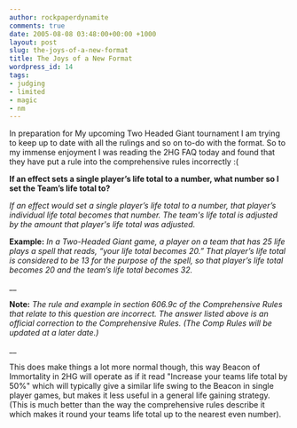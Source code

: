 ```yaml
---
author: rockpaperdynamite
comments: true
date: 2005-08-08 03:48:00+00:00 +1000
layout: post
slug: the-joys-of-a-new-format
title: The Joys of a New Format
wordpress_id: 14
tags:
- judging
- limited
- magic
- nm
---
```


In preparation for My upcoming Two Headed Giant tournament I am trying to keep up to date with all the rulings and so on to-do with the format.  So to my immense enjoyment I was reading the 2HG FAQ today and found that they have put a rule into the comprehensive rules incorrectly :(

**If an effect sets a single player’s life total to a number, what number so I set the Team’s life total to?**

_If an effect would set a single player’s life total to a number, that player’s individual life total becomes that number. The team's life total is adjusted by the amount that player's life total was adjusted._

**Example:** _In a Two-Headed Giant game, a player on a team that has 25 life plays a spell that reads, “your life total becomes 20.” That player’s life total is considered to be 13 for the purpose of the spell, so that player’s life total becomes 20 and the team’s life total becomes 32._  

__  

**Note:** _The rule and example in section 606.9c of the Comprehensive Rules that relate to this question are incorrect. The answer listed above is an official correction to the Comprehensive Rules. (The Comp Rules will be updated at a later date.)_  

__  

This does make things a lot more normal though, this way Beacon of Immortality in 2HG will operate as if it read "Increase your teams life total by 50%" which will typically give a similar life swing to the Beacon in single player games, but makes it less useful in a general life gaining strategy. (This is much better than the way the comprehensive rules describe it which makes it round your teams life total up to the nearest even number).




